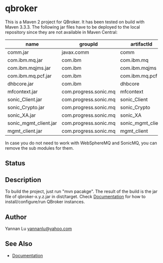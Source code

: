 # qbroker

This is a Maven 2 project for QBroker. It has been tested on build with Maven 3.3.3. The following jar files have to be deployed to the local repository since they are not available in Maven Central:

| name                  |   groupId                  |   artifactId        |   version |
| ---                   |   ---                      |   ---               |   ---     |
| comm.jar              |   javax.comm               |   comm              |   2.0.3   |
| com.ibm.mq.jar        |   com.ibm                  |   com.ibm.mq        |   6.1     |
| com.ibm.mqjms.jar     |   com.ibm                  |   com.ibm.mqjms     |   6.1     |
| com.ibm.mq.pcf.jar    |   com.ibm                  |   com.ibm.mq.pcf    |   6.1     |
| dhbcore.jar           |   com.ibm                  |   dhbcore           |   6.1     |
| mfcontext.jar         |   com.progress.sonic.mq    |   mfcontext         |   7.6.0   |
| sonic_Client.jar      |   com.progress.sonic.mq    |   sonic_Client      |   7.6.0   |
| sonic_Crypto.jar      |   com.progress.sonic.mq    |   sonic_Crypto      |   7.6.0   |
| sonic_XA.jar          |   com.progress.sonic.mq    |   sonic_XA          |   7.6.0   |
| sonic_mgmt_client.jar |   com.progress.sonic.mq    |   sonic_mgmt_client |   7.6.0   |
| mgmt_client.jar       |   com.progress.sonic.mq    |   mgmt_client       |   7.6.0   |

In case you do not need to work with WebSphereMQ and SonicMQ, you can remove the sub modules for them.

## Status

## Description
To build the project, just run "mvn pacakge". The result of the build is the jar file of qbroker-x.y.z.jar in dist/target. Check [Documentation](https://yannanlu.github.io) for how to install/configure/run QBroker instances.

## Author
Yannan Lu <yannanlu@yahoo.com>

## See Also
* [Documentation](https://yannanlu.github.io)
